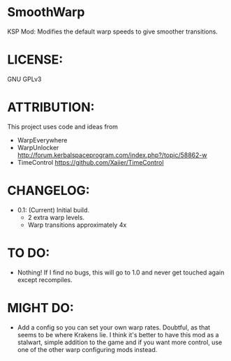 # SmoothWarp
KSP Mod: Modifies the default warp speeds to give smoother transitions.

# LICENSE:
GNU GPLv3

# ATTRIBUTION:
This project uses code and ideas from
  - WarpEverywhere
  - WarpUnlocker http://forum.kerbalspaceprogram.com/index.php?/topic/58862-w
  - TimeControl https://github.com/Xaiier/TimeControl
  
# CHANGELOG:
  - 0.1: (Current) Initial build.
    - 2 extra warp levels.
    - Warp transitions approximately 4x
    
# TO DO:
  - Nothing! If I find no bugs, this will go to 1.0 and never get touched again except recompiles.

# MIGHT DO:
  - Add a config so you can set your own warp rates. Doubtful, as that seems to be where Krakens lie. I think it's better to have this mod as a stalwart, simple addition to the game and if you want more control, use one of the other warp configuring mods instead.

